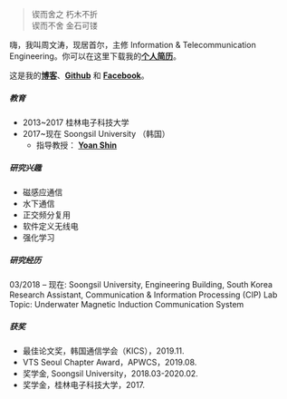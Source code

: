 > 锲而舍之 朽木不折  
> 锲而不舍 金石可镂

嗨，我叫周文涛，现居首尔，主修 Information & Telecommunication Engineering。你可以在这里下载我的[**个人简历**](https://drive.google.com/file/d/1wTLUK5jutQptCSJw998Usj_fLCmxbZf9/view?usp=sharing)。

这是我的[**博客**](https://wentaozhou.cn)、[**Github**](http://github.com/) 和 [**Facebook**](https://www.facebook.com/zhouwentao612)。

##### 教育
- 2013~2017 桂林电子科技大学
- 2017~现在     Soongsil University （韩国）
  - 指导教授： [**Yoan Shin**](https://ieeexplore.ieee.org/author/37279496500)

##### 研究兴趣

- 磁感应通信
- 水下通信
- 正交频分复用
- 软件定义无线电
- 强化学习

##### 研究经历

03/2018 – 现在: Soongsil University, Engineering Building, South Korea <br>
Research Assistant, Communication & Information Processing (CIP) Lab <br>
Topic: Underwater Magnetic Induction Communication System

##### 获奖

- 最佳论文奖，韩国通信学会（KICS），2019.11. 
- VTS Seoul Chapter Award，APWCS，2019.08.
- 奖学金, Soongsil University，2018.03-2020.02.
- 奖学金，桂林电子科技大学，2017.

